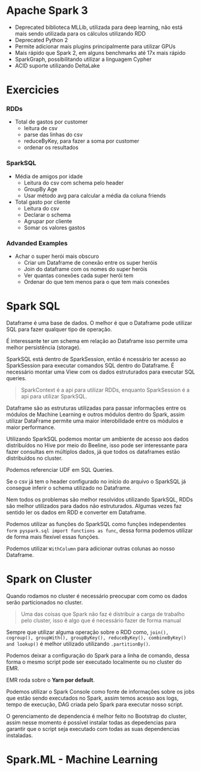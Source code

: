 # Apache Spark 3

- Deprecated biblioteca MLLib, utilizada para deep learning, não está mais sendo utilizada para os cálculos utilizando RDD
- Deprecated Python 2
- Permite adicionar mais plugins principalmente para utilizar GPUs
- Mais rápido que Spark 2, em alguns benchmarks até 17x mais rápido
- SparkGraph, possibilitando utilizar a linguagem Cypher
- ACID suporte utilizando DeltaLake


# Exercicies

### RDDs
- Total de gastos por customer
  - leitura de csv
  - parse das linhas do csv
  - reduceByKey, para fazer a soma por customer
  - ordenar os resultados


### SparkSQL

- Média de amigos por idade
  - Leitura do csv com schema pelo header
  - GroupBy Age
  - Usar método avg para calcular a média da coluna friends
- Total gasto por cliente
  - Leitura do csv
  - Declarar o schema
  - Agrupar por cliente
  - Somar os valores gastos

### Advanded Examples

- Achar o super herói mais obscuro
  - Criar um Dataframe de conexão entre os super heróis
  - Join do dataframe com os nomes do super heróis
  - Ver quantas conexões cada super herói tem
  - Ordenar do que tem menos para o que tem mais conexões

# Spark SQL

Dataframe é uma base de dados. O melhor é que o Dataframe pode utilizar SQL para fazer qualquer tipo de operação.

É interessante ter um schema em relação ao Dataframe isso permite uma melhor persistência (storage).

SparkSQL está dentro de SparkSession, então é ncessário ter acesso ao SparkSession para executar comandos SQL dentro do Dataframe. É necessário montar uma View com os dados estruturados para executar SQL queries.

> SparkContext é a api para utilizar RDDs, enquanto SparkSession é a api para utilizar SparkSQL.

Dataframe são as estruturas utilizadas para passar informações entre os módulos de Machine Learning e outros módulos dentro do Spark, assim utilizar DataFrame permite uma maior interobilidade entre os módulos e maior performance.

Utilizando SparkSQL podemos montar um ambiente de acesso aos dados distribuídos no Hive por meio do Beeline, isso pode ser interessante para fazer consultas em múltiplos dados, já que todos os dataframes estão distribuídos no cluster.

Podemos referenciar UDF em SQL Queries.

Se o csv já tem o header configurado no início do arquivo o SparkSQL já consegue inferir o schema utilizado no Dataframe.

Nem todos os problemas são melhor resolvidos utilizando SparkSQL, RDDs são melhor utilizados para dados não estruturados. Algumas vezes faz sentido ler os dados em RDD e converter em Dataframe.

Podemos utilizar as funções do SparkSQL como funções independentes
` form pyspark.sql import functions as func`, dessa forma podemos utilizar de forma mais flexível essas funções.

Podemos utilizar `WithColumn` para adicionar outras colunas ao nosso Dataframe.

# Spark on Cluster

Quando rodamos no cluster é necessário preocupar com como os dados serão particionados no cluster.

> Uma das coisas que Spark não faz é distribuir a carga de trabalho pelo cluster, isso é algo que é necessário fazer de forma manual

Sempre que utilizar alguma operação sobre o RDD como, `join(), cogroup(), groupWith(), groupByKey(), reduceByKey(), combineByKey() and lookup()` é melhor utilizado utilizando `.partitionBy()`.

Podemos deixar a configuração do Spark para a linha de comando, dessa forma o mesmo script pode ser executado localmente ou no cluster do EMR.

EMR roda sobre o **Yarn por default**.

Podemos utilizar o Spark Console como fonte de informações sobre os jobs que estão sendo executados no Spark, assim temos acesso aos logs, tempo de execução, DAG criada pelo Spark para executar nosso script.

O gerenciamento de dependencia é melhor feito no Bootstrap do cluster, assim nesse momento é possível instalar todas as depedencias para garantir que o script seja executado com todas as suas dependencias instaladas.

# Spark.ML - Machine Learning